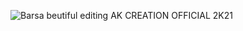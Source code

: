 ![Barsa beutiful editing AK CREATION OFFICIAL 2K21](https://github.com/ANILKISAN/file/assets/134995687/4c9b2bd5-10de-4128-b18c-8fb9dabf402e)
